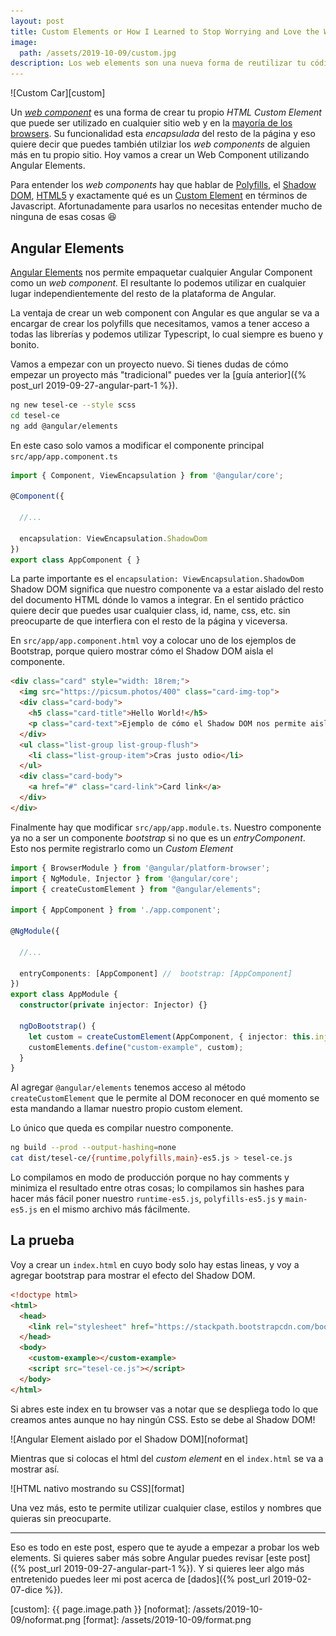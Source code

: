 ```yaml
---
layout: post
title: Custom Elements or How I Learned to Stop Worrying and Love the Web Components
image:
  path: /assets/2019-10-09/custom.jpg
description: Los web elements son una nueva forma de reutilizar tu código en desarrollo web. ¿Cómo hacerlos?
---
```


![Custom Car][custom]

Un [_web component_](https://developer.mozilla.org/en-US/docs/Web/Web_Components) es una forma de crear tu propio  _HTML Custom Element_ que puede ser utilizado en cualquier sitio web y en la [mayoría de los browsers](https://www.webcomponents.org/). Su funcionalidad esta _encapsulada_ del resto de la página y eso quiere decir que puedes también utilziar los _web components_ de alguien más en tu propio sitio. Hoy vamos a crear un Web Component utilizando Angular Elements.

<!--more-->

Para entender los _web components_ hay que hablar de [Polyfills](https://developer.mozilla.org/en-US/docs/Glossary/Polyfill), el [Shadow DOM](https://developer.mozilla.org/en-US/docs/Web/Web_Components/Using_shadow_DOM), [HTML5](https://developer.mozilla.org/en-US/docs/Web/HTML/Element/template) y exactamente qué es un [Custom Element](https://developer.mozilla.org/en-US/docs/Web/API/CustomElementRegistry) en términos de Javascript. Afortunadamente para usarlos no necesitas entender mucho de ninguna de esas cosas :laughing:

## Angular Elements

[Angular Elements](https://angular.io/guide/elements) nos permite empaquetar cualquier Angular Component como un _web component._ El resultante lo podemos utilizar en cualquier lugar independientemente del resto de la plataforma de Angular.

La ventaja de crear un web component con Angular es que angular se va a encargar de crear los polyfills que necesitamos, vamos a tener acceso a todas las librerías y podemos utilizar Typescript, lo cual siempre es bueno y bonito.

Vamos a empezar con un proyecto nuevo. Si tienes dudas de cómo empezar un proyecto más "tradicional" puedes ver la [guía anterior]({% post_url 2019-09-27-angular-part-1 %}).

```bash
ng new tesel-ce --style scss
cd tesel-ce
ng add @angular/elements
```

En este caso solo vamos a modificar el componente principal `src/app/app.component.ts`

```typescript
import { Component, ViewEncapsulation } from '@angular/core';

@Component({

  //...

  encapsulation: ViewEncapsulation.ShadowDom
})
export class AppComponent { }
```

La parte importante es el `encapsulation: ViewEncapsulation.ShadowDom` Shadow DOM  significa que nuestro componente va a estar aislado del resto del documento HTML dónde lo vamos a integrar. En el sentido práctico quiere decir que puedes usar cualquier class, id, name, css, etc. sin preocuparte de que interfiera con el resto de la página y viceversa.

En `src/app/app.component.html` voy a colocar uno de los ejemplos de Bootstrap, porque quiero mostrar cómo el Shadow DOM aisla el componente.

```html
<div class="card" style="width: 18rem;">
  <img src="https://picsum.photos/400" class="card-img-top">
  <div class="card-body">
    <h5 class="card-title">Hello World!</h5>
    <p class="card-text">Ejemplo de cómo el Shadow DOM nos permite aislar el component.</p>
  </div>
  <ul class="list-group list-group-flush">
    <li class="list-group-item">Cras justo odio</li>
  </ul>
  <div class="card-body">
    <a href="#" class="card-link">Card link</a>
  </div>
</div>
```

Finalmente hay que modificar `src/app/app.module.ts`. Nuestro componente ya no a ser un componente _bootstrap_ si no que es un _entryComponent_. Esto nos permite registrarlo como un _Custom Element_

```typescript
import { BrowserModule } from '@angular/platform-browser';
import { NgModule, Injector } from '@angular/core';
import { createCustomElement } from "@angular/elements";

import { AppComponent } from './app.component';

@NgModule({

  //...

  entryComponents: [AppComponent] //  bootstrap: [AppComponent]
})
export class AppModule {
  constructor(private injector: Injector) {}

  ngDoBootstrap() {
    let custom = createCustomElement(AppComponent, { injector: this.injector });
    customElements.define("custom-example", custom);
  }
}
```

Al agregar `@angular/elements` tenemos acceso al método `createCustomElement` que le permite al DOM reconocer en qué momento se esta mandando a llamar nuestro propio custom element.

Lo único que queda es compilar nuestro componente.

```bash
ng build --prod --output-hashing=none
cat dist/tesel-ce/{runtime,polyfills,main}-es5.js > tesel-ce.js
```

Lo compilamos en modo de producción porque no hay comments y minimiza el resultado entre otras cosas; lo compilamos sin hashes para hacer más fácil poner nuestro `runtime-es5.js`, `polyfills-es5.js` y `main-es5.js` en el mismo archivo más fácilmente.

## La prueba

Voy a crear un `index.html` en cuyo body solo hay estas lineas, y voy a agregar bootstrap para mostrar el efecto del Shadow DOM.

```html
<!doctype html>
<html>
  <head>
    <link rel="stylesheet" href="https://stackpath.bootstrapcdn.com/bootstrap/4.3.1/css/bootstrap.min.css" integrity="sha384-ggOyR0iXCbMQv3Xipma34MD+dH/1fQ784/j6cY/iJTQUOhcWr7x9JvoRxT2MZw1T" crossorigin="anonymous">
  </head>
  <body>
    <custom-example></custom-example>
    <script src="tesel-ce.js"></script>
  </body>
</html>
```

Si abres este index en tu browser vas a notar que se despliega todo lo que creamos antes aunque no hay ningún CSS. Esto se debe al Shadow DOM!

![Angular Element aislado por el Shadow DOM][noformat]

Mientras que si colocas el html del _custom element_ en el `index.html` se va a mostrar así.

![HTML nativo mostrando su CSS][format]

Una vez más, esto te permite utilizar cualquier clase, estilos y nombres que quieras sin preocuparte.

---

Eso es todo en este post, espero que te ayude a empezar a probar los web elements. Si quieres saber más sobre Angular puedes revisar [este post]({% post_url 2019-09-27-angular-part-1 %}). Y si quieres leer algo más entretenido puedes leer mi post acerca de [dados]({% post_url 2019-02-07-dice %}).

[custom]: {{ page.image.path }}
[noformat]: /assets/2019-10-09/noformat.png
[format]: /assets/2019-10-09/format.png
